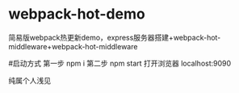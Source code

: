 # webpack-hot-demo
简易版webpack热更新demo，express服务器搭建+webpack-hot-middleware+webpack-hot-middleware

#启动方式
第一步 npm i
第二步 npm start
打开浏览器  localhost:9090



纯属个人浅见